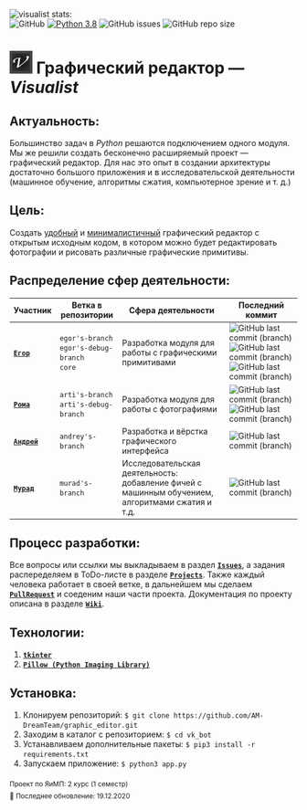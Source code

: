 ![visualist stats:](https://img.shields.io/badge/visualist-0.0.1-%23000000?style=for-the-badge)\
![GitHub](https://img.shields.io/github/license/AM-DreamTeam/graphic_editor?style=flat-square)
[![Python 3.8](https://img.shields.io/badge/python-3.8-green.svg?style=flat-square)](https://www.python.org/downloads/release/python-380/)
![GitHub issues](https://img.shields.io/github/issues/AM-DreamTeam/graphic_editor?style=flat-square)
![GitHub repo size](https://img.shields.io/github/repo-size/AM-DreamTeam/graphic_editor?style=flat-square)

<h1> <img src="images/visualist.png" width="40" alt="visualist"/> Графический редактор — <i>Visualist</i> </h1>

## Актуальность:
Большинство задач в *Python* решаются подключением одного модуля. Мы же решили создать бесконечно расширяемый проект — графический редактор. Для нас это опыт в создании архитектуры  достаточно большого приложения и в исследовательской деятельности (машинное обучение, алгоритмы сжатия, компьютерное зрение и т. д.)

## Цель:
Создать <ins>удобный</ins> и <ins>минималистичный</ins> графический редактор с открытым исходным кодом, в котором можно будет редактировать фотографии и рисовать различные графические примитивы.

## Распределение сфер деятельности:
|                 Участник               | Ветка в репозитории |                                    Сфера деятельности                                              |Последний коммит|
|----------------------------------------|---------------------|----------------------------------------------------------------------------------------------------|----------------|
| [**`Егор`**](https://github.com/endygamedev) |  `egor's-branch` <br/>`egor's-debug-branch` <br/> `core`| Разработка модуля для работы с графическими примитивами                                            |![GitHub last commit (branch)](https://img.shields.io/github/last-commit/AM-DreamTeam/graphic_editor/egor's-branch?style=flat-square) ![GitHub last commit (branch)](https://img.shields.io/github/last-commit/AM-DreamTeam/graphic_editor/egor's-debug-branch?style=flat-square) ![GitHub last commit (branch)](https://img.shields.io/github/last-commit/AM-DreamTeam/graphic_editor/core?style=flat-square)|
| [**`Рома`**](https://github.com/arti-shok)   |  `arti's-branch` <br/>`arti's-debug-branch`  | Разработка модуля для работы с фотографиями                                                        |![GitHub last commit (branch)](https://img.shields.io/github/last-commit/AM-DreamTeam/graphic_editor/arti's-branch?style=flat-square) ![GitHub last commit (branch)](https://img.shields.io/github/last-commit/AM-DreamTeam/graphic_editor/arti's-debug-branch?style=flat-square)|
| [**`Андрей`**](https://github.com/SaintOops) |  `andrey's-branch`  | Разработка и вёрстка графического интерфейса                                                       |![GitHub last commit (branch)](https://img.shields.io/github/last-commit/AM-DreamTeam/graphic_editor/andrey's-branch?style=flat-square)|
| [**`Мурад`**](https://github.com/AkselMath)  |  `murad's-branch`   | Исследовательская деятельность: добавление фичей с машинным обучением, алгоритмами сжатия и т.д.   |![GitHub last commit (branch)](https://img.shields.io/github/last-commit/AM-DreamTeam/graphic_editor/murad's-branch?style=flat-square)|

## Процесс разработки:
Все вопросы или ссылки мы выкладываем в раздел [**`Issues`**](https://github.com/AM-DreamTeam/graphic_editor/issues), а задания распеределяем в ToDo-листе в разделе [**`Projects`**](https://github.com/AM-DreamTeam/graphic_editor/projects). Также каждый человека работает в своей ветке, в дальнейшем мы сделаем [**`PullRequest`**](https://github.com/AM-DreamTeam/graphic_editor/pulls) и соеденим наши части проекта. Документация по проекту описана в разделе [**`Wiki`**](https://github.com/AM-DreamTeam/graphic_editor/wiki).

## Технологии:
1. [**`tkinter`**](https://docs.python.org/3/library/tkinter.html)
1. [**`Pillow (Python Imaging Library)`**](https://pillow.readthedocs.io/en/stable/)

## Установка:
1. Клонируем репозиторий: `$ git clone https://github.com/AM-DreamTeam/graphic_editor.git`
1. Заходим в каталог с репозиторием: `$ cd vk_bot`
1. Устанавливаем дополнительные пакеты: `$ pip3 install -r requirements.txt`
1. Запускаем приложение: `$ python3 app.py`


<sub> Проект по ЯиМП: 2 курс (1 семестр) </sub>
<br>
<sub> 🚧 Последнее обновление: 19.12.2020 </sub>
